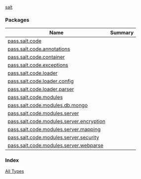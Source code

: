 [salt](./index.md)

### Packages

| Name | Summary |
|---|---|
| [pass.salt.code](pass.salt.code/index.md) |  |
| [pass.salt.code.annotations](pass.salt.code.annotations/index.md) |  |
| [pass.salt.code.container](pass.salt.code.container/index.md) |  |
| [pass.salt.code.exceptions](pass.salt.code.exceptions/index.md) |  |
| [pass.salt.code.loader](pass.salt.code.loader/index.md) |  |
| [pass.salt.code.loader.config](pass.salt.code.loader.config/index.md) |  |
| [pass.salt.code.loader.parser](pass.salt.code.loader.parser/index.md) |  |
| [pass.salt.code.modules](pass.salt.code.modules/index.md) |  |
| [pass.salt.code.modules.db.mongo](pass.salt.code.modules.db.mongo/index.md) |  |
| [pass.salt.code.modules.server](pass.salt.code.modules.server/index.md) |  |
| [pass.salt.code.modules.server.encryption](pass.salt.code.modules.server.encryption/index.md) |  |
| [pass.salt.code.modules.server.mapping](pass.salt.code.modules.server.mapping/index.md) |  |
| [pass.salt.code.modules.server.security](pass.salt.code.modules.server.security/index.md) |  |
| [pass.salt.code.modules.server.webparse](pass.salt.code.modules.server.webparse/index.md) |  |

### Index

[All Types](alltypes/index.md)